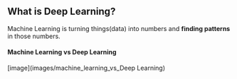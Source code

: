 ## What is Deep Learning? 
Machine Learning is turning things(data) into numbers and **finding patterns** in those numbers.

#### Machine Learning vs Deep Learning 
[image](images/machine_learning_vs_Deep Learning)

